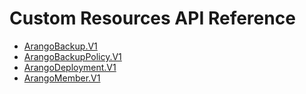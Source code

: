 # Custom Resources API Reference

 - [ArangoBackup.V1](./ArangoBackup.V1.md)
 - [ArangoBackupPolicy.V1](./ArangoBackupPolicy.V1.md)
 - [ArangoDeployment.V1](./ArangoDeployment.V1.md)
 - [ArangoMember.V1](./ArangoMember.V1.md)

